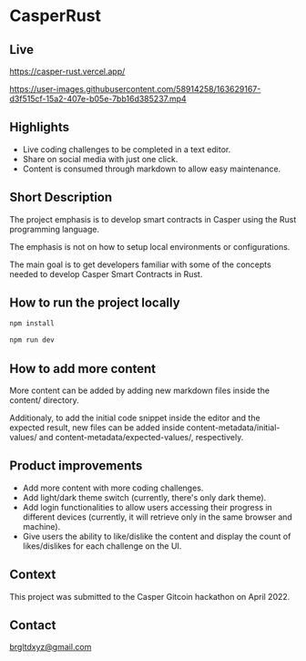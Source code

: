 # CasperRust

## Live

https://casper-rust.vercel.app/

https://user-images.githubusercontent.com/58914258/163629167-d3f515cf-15a2-407e-b05e-7bb16d385237.mp4

## Highlights

- Live coding challenges to be completed in a text editor.
- Share on social media with just one click.
- Content is consumed through markdown to allow easy maintenance.

## Short Description

The project emphasis is to develop smart contracts in Casper using the Rust programming language.

The emphasis is not on how to setup local environments or configurations.

The main goal is to get developers familiar with some of the concepts needed to develop Casper Smart Contracts in Rust.

## How to run the project locally

```bash
npm install

npm run dev
```

## How to add more content

More content can be added by adding new markdown files inside the content/ directory.

Additionaly, to add the initial code snippet inside the editor and the expected result, new files can be added inside content-metadata/initial-values/ and content-metadata/expected-values/, respectively.

## Product improvements

- Add more content with more coding challenges.
- Add light/dark theme switch (currently, there's only dark theme).
- Add login functionalities to allow users accessing their progress in different devices (currently, it will retrieve only in the same browser and machine).
- Give users the ability to like/dislike the content and display the count of likes/dislikes for each challenge on the UI.

## Context

This project was submitted to the Casper Gitcoin hackathon on April 2022.

## Contact

brgltdxyz@gmail.com
